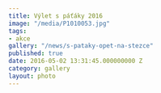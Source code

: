 ```yaml
---
title: Výlet s páťáky 2016
image: "/media/P1010053.jpg"
tags:
- akce
gallery: "/news/s-pataky-opet-na-stezce"
published: true
date: 2016-05-02 13:31:45.000000000 Z
category: gallery
layout: photo
---
```

